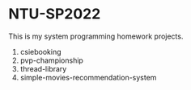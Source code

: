 # NTU-SP2022

This is my system programming homework projects.

1. csiebooking
2. pvp-championship
3. thread-library
4. simple-movies-recommendation-system
